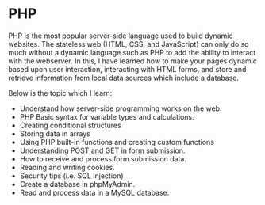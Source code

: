 # PHP
PHP is the most popular server-side language used to build dynamic websites.
The stateless web (HTML, CSS, and JavaScript) can only do so much without a dynamic language such as PHP to add the ability to interact with the webserver.
In this, I have learned how to make your pages dynamic based upon user interaction, interacting with HTML forms, and store and retrieve information from local data sources which include a database.

Below is the topic which I learn:
* Understand how server-side programming works on the web.
* PHP Basic syntax for variable types and calculations.
* Creating conditional structures
* Storing data in arrays
* Using PHP built-in functions and creating custom functions
* Understanding POST and GET in form submission.
* How to receive and process form submission data.
* Reading and writing cookies.
* Security tips (i.e. SQL Injection)
* Create a database in phpMyAdmin.
* Read and process data in a MySQL database. 
